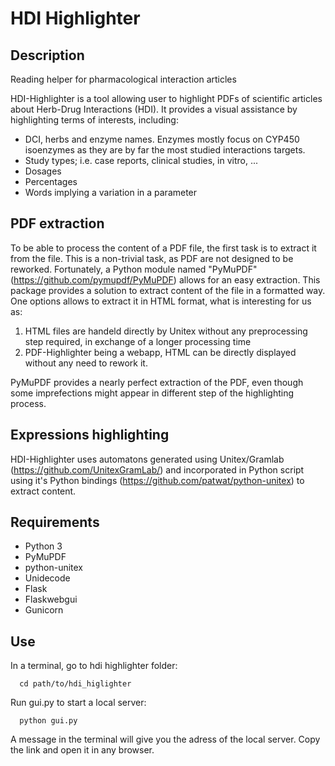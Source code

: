 # HDI Highlighter

## Description 

Reading helper for pharmacological interaction articles

HDI-Highlighter is a tool allowing user to highlight PDFs of scientific articles about Herb-Drug Interactions (HDI).
It provides a visual assistance by highlighting terms of interests, including: 

- DCI, herbs and enzyme names. Enzymes mostly focus on CYP450 isoenzymes as they are by far the most studied interactions targets.
- Study types; i.e. case reports, clinical studies, in vitro, ...
- Dosages
- Percentages
- Words implying a variation in a parameter

## PDF extraction

To be able to process the content of a PDF file, the first task is to extract it from the file. This is a non-trivial task, as PDF are not designed to be reworked. Fortunately, a Python module named "PyMuPDF" (https://github.com/pymupdf/PyMuPDF) allows for an easy extraction. This package provides a solution to extract content of the file in a formatted way. One options allows to extract it in HTML format, what is interesting for us as:

1. HTML files are handeld directly by Unitex without any preprocessing step required, in exchange of a longer processing time
2. PDF-Highlighter being a webapp, HTML can be directly displayed without any need to rework it.

PyMuPDF provides a nearly perfect extraction of the PDF, even though some imprefections might appear in different step of the highlighting process. 

## Expressions highlighting

HDI-Highlighter uses automatons generated using Unitex/Gramlab (https://github.com/UnitexGramLab/) and incorporated in Python script using it's Python bindings (https://github.com/patwat/python-unitex) to extract content. 

## Requirements

- Python 3
- PyMuPDF
- python-unitex
- Unidecode
- Flask
- Flaskwebgui
- Gunicorn

## Use

In a terminal, go to hdi highlighter folder:
```
  cd path/to/hdi_higlighter 
```
Run gui.py to start a local server:
```
  python gui.py
```
A message in the terminal will give you the adress of the local server. Copy the link and open it in any browser.

